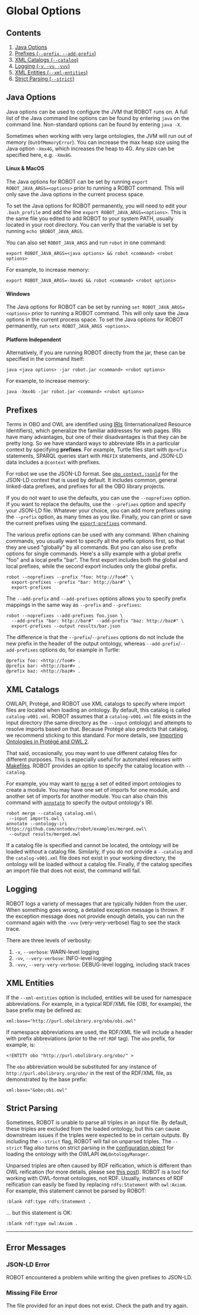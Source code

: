 # Global Options

## Contents

1. [Java Options](#java-options)
2. [Prefixes (`--prefix`, `--add-prefix`)](#prefixes)
3. [XML Catalogs (`--catalog`)](#xml-catalogs)
4. [Logging (`-v`, `-vv`, `-vvv`)](#logging)
5. [XML Entities (`--xml-entities`)](#xml-entities)
6. [Strict Parsing (`--strict`)](#strict-parsing)

## Java Options

Java options can be used to configure the JVM that ROBOT runs on. A full list of the Java command line options can be found by entering `java` on the command line. Non-standard options can be found by entering `java -X`.

Sometimes when working with very large ontologies, the JVM will run out of memory (`OutOfMemoryError`). You can increase the max heap size using the Java option `-Xmx4G`, which increases the heap to 4G. Any size can be specified here, e.g. `-Xmx8G`.

#### Linux & MacOS

The Java options for ROBOT can be set by running `export ROBOT_JAVA_ARGS=<options>` prior to running a ROBOT command. This will only save the Java options in the current process space.

To set the Java options for ROBOT permanently, you will need to edit your `.bash_profile` and add the line `export ROBOT_JAVA_ARGS=<options>`. This is the same file you edited to add ROBOT to your system PATH, usually located in your root directory. You can verify that the variable is set by running `echo $ROBOT_JAVA_ARGS`.

You can also set `ROBOT_JAVA_ARGS` and run `robot` in one command:
```
export ROBOT_JAVA_ARGS=<java options> && robot <command> <robot options>
```

For example, to increase memory:
```
export ROBOT_JAVA_ARGS=-Xmx4G && robot <command> <robot options>
```

#### Windows

The Java options for ROBOT can be set by running `set ROBOT_JAVA_ARGS=<options>` prior to running a ROBOT command. This will only save the Java options in the current process space. To set the Java options for ROBOT permanently, run `setx ROBOT_JAVA_ARGS <options>`.

#### Platform Independent

Alternatively, if you are running ROBOT directly from the jar, these can be specified in the command itself:
```
java <java options> -jar robot.jar <command> <robot options>
```

For example, to increase memory:
```
java -Xmx4G -jar robot.jar <command> <robot options>
```

## Prefixes

Terms in OBO and OWL are identified using [IRIs](https://en.wikipedia.org/wiki/Internationalized_resource_identifier) (Internationalized Resource Identifiers), which generalize the familiar addresses for web pages. IRIs have many advantages, but one of their disadvantages is that they can be pretty long. So we have standard ways to abbreviate IRIs in a particular context by specifying **prefixes**. For example, Turtle files start with `@prefix` statements, SPARQL queries start with `PREFIX` statements, and JSON-LD data includes a `@context` with prefixes.

For robot we use the JSON-LD format. See [`obo_context.jsonld`](https://github.com/ontodev/robot/blob/master/robot-core/src/main/resources/obo_context.jsonld) for the JSON-LD context that is used by default. It includes common, general linked-data prefixes, and prefixes for all the OBO library projects.

If you do not want to use the defaults, you can use the `--noprefixes` option. If you want to replace the defaults, use the `--prefixes` option and specify your JSON-LD file. Whatever your choice, you can add more prefixes using the `--prefix` option, as many times as you like. Finally, you can print or save the current prefixes using the [`export-prefixes`](/export-prefixes) command.

The various prefix options can be used with any command. When chaining commands, you usually want to specify all the prefix options first, so that they are used "globally" by all commands. But you can also use prefix options for single commands. Here's a silly example with a global prefix "foo" and a local prefix "bar". The first export includes both the global and local prefixes, while the second export includes only the global prefix.

    robot --noprefixes --prefix "foo: http://foo#" \
      export-prefixes --prefix "bar: http://bar#" \
      export-prefixes

The `--add-prefix` and `--add-prefixes` options allows you to specify prefix mappings in the same way as `--prefix` and `--prefixes`:

    robot --noprefixes --add-prefixes foo.json \
      --add-prefix "bar: http://bar#" --add-prefix "baz: http://baz#" \
      export-prefixes --output results/bar.json

The difference is that the `--prefix`/`--prefixes` options do not include the new prefix in the header of the output ontology, whereas `--add-prefix`/`--add-prefixes` options do, for example in Turtle:

```
@prefix foo: <http://foo#> .
@prefix bar: <http://bar#> .
@prefix baz: <http://baz#> .
```


## XML Catalogs

OWLAPI, Protégé, and ROBOT use XML catalogs to specify where import files are located when loading an ontology. By default, this catalog is called `catalog-v001.xml`. ROBOT assumes that a `catalog-v001.xml` file exists in the input directory (the same directory as the `--input` ontology) and attempts to resolve imports based on that. Because Protégé also predicts that catalog, we recommend sticking to this standard. For more details, see [Importing Ontologies in Protégé and OWL 2](https://protegewiki.stanford.edu/wiki/Importing_Ontologies_in_P41).

That said, occasionally, you may want to use different catalog files for different purposes. This is especially useful for automated releases with [Makefiles](/makefile). ROBOT provides an option to specify the catalog location with `--catalog`.

For example, you may want to [`merge`](/merge) a set of edited import ontologies to create a module. You may have one set of imports for one module, and another set of imports for another module. You can also chain this command with [`annotate`](/annotate) to specify the output ontology's IRI.

    robot merge --catalog catalog.xml\
     --input imports.owl \
    annotate --ontology-iri https://github.com/ontodev/robot/examples/merged.owl\
     --output results/merged.owl

If a catalog file is specified and cannot be located, the ontology will be loaded without a catalog file. Similarly, if you do not provide a `--catalog` and the `catalog-v001.xml` file does not exist in your working directory, the ontology will be loaded without a catalog file. Finally, if the catalog specifies an import file that does not exist, the command will fail.

## Logging

ROBOT logs a variety of messages that are typically hidden from the user. When something goes wrong, a detailed exception message is thrown. If the exception message does not provide enough details, you can run the command again with the `-vvv` (very-very-verbose) flag to see the stack trace.

There are three levels of verbosity:
1. `-v`, `--verbose`: WARN-level logging
2. `-vv`, `--very-verbose`: INFO-level logging
3. `-vvv`, `--very-very-verbose`: DEBUG-level logging, including stack traces

## XML Entities

If the `--xml-entities` option is included, entities will be used for namespace abbreviations. For example, in a typical RDF/XML file (OBI, for example), the base prefix may be defined as:
```
xml:base="http://purl.obolibrary.org/obo/obi.owl"
```

If namespace abbreviations are used, the RDF/XML file will include a header with prefix abbreviations (prior to the `rdf:RDF` tag). The `obo` prefix, for example, is:
```
<!ENTITY obo "http://purl.obolibrary.org/obo/" >
```

The `obo` abbreviation would be substituted for any instance of `http://purl.obolibrary.org/obo/` in the rest of the RDF/XML file, as demonstrated by the base prefix:
```
xml:base="&obo;obi.owl"
```

## Strict Parsing

Sometimes, ROBOT is unable to parse all triples in an input file. By default, these triples are excluded from the loaded ontology, but this can cause downstream issues if the triples were expected to be in certain outputs. By including the `--strict` flag, ROBOT will fail on unparsed triples. The `--strict` flag also turns on strict parsing in the [configuration object](http://owlcs.github.io/owlapi/apidocs_5/org/semanticweb/owlapi/model/OWLOntologyLoaderConfiguration.html) for loading the ontology with the OWLAPI `OWLOntologyManager`.

Unparsed triples are often caused by RDF reification, which is different than OWL reification (for more details, please see [this post](https://stackoverflow.com/questions/45610092/owl-reification-vs-rdf-reification)). ROBOT is a tool for working with OWL-format ontologies, not RDF. Usually, instances of RDF reification can easily be fixed by replacing `rdfs:Statement` with `owl:Axiom`. For example, this statement cannot be parsed by ROBOT:
```
:blank rdf:type rdfs:Statement .
```

... but this statement is OK:
```
:blank rdf:type owl:Axiom .
```

---

## Error Messages

### JSON-LD Error

ROBOT encountered a problem while writing the given prefixes to JSON-LD.

### Missing File Error

The file provided for an input does not exist. Check the path and try again.
